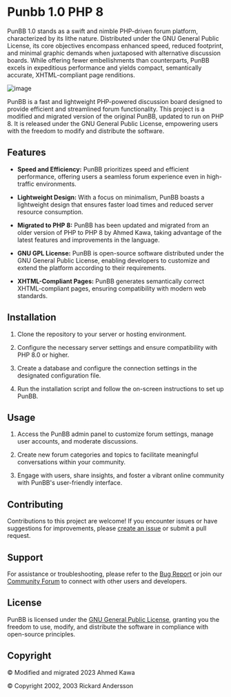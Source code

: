 # Punbb 1.0 PHP 8
PunBB 1.0 stands as a swift and nimble PHP-driven forum platform, characterized by its lithe nature. Distributed under the GNU General Public License, its core objectives encompass enhanced speed, reduced footprint, and minimal graphic demands when juxtaposed with alternative discussion boards. While offering fewer embellishments than counterparts, PunBB excels in expeditious performance and yields compact, semantically accurate, XHTML-compliant page renditions.

![image](https://i.ibb.co/71Ym772/punbb.png)

PunBB is a fast and lightweight PHP-powered discussion board designed to provide efficient and streamlined forum functionality. This project is a modified and migrated version of the original PunBB, updated to run on PHP 8. It is released under the GNU General Public License, empowering users with the freedom to modify and distribute the software.

## Features

- **Speed and Efficiency:** PunBB prioritizes speed and efficient performance, offering users a seamless forum experience even in high-traffic environments.

- **Lightweight Design:** With a focus on minimalism, PunBB boasts a lightweight design that ensures faster load times and reduced server resource consumption.

- **Migrated to PHP 8:** PunBB has been updated and migrated from an older version of PHP to PHP 8 by Ahmed Kawa, taking advantage of the latest features and improvements in the language.

- **GNU GPL License:** PunBB is open-source software distributed under the GNU General Public License, enabling developers to customize and extend the platform according to their requirements.

- **XHTML-Compliant Pages:** PunBB generates semantically correct XHTML-compliant pages, ensuring compatibility with modern web standards.

## Installation

1. Clone the repository to your server or hosting environment.

2. Configure the necessary server settings and ensure compatibility with PHP 8.0 or higher.

3. Create a database and configure the connection settings in the designated configuration file.

4. Run the installation script and follow the on-screen instructions to set up PunBB.

## Usage

1. Access the PunBB admin panel to customize forum settings, manage user accounts, and moderate discussions.

2. Create new forum categories and topics to facilitate meaningful conversations within your community.

3. Engage with users, share insights, and foster a vibrant online community with PunBB's user-friendly interface.

## Contributing

Contributions to this project are welcome! If you encounter issues or have suggestions for improvements, please [create an issue](https://github.com/Axmaw98/Punbb1.0_PHP8/issues) or submit a pull request.

## Support

For assistance or troubleshooting, please refer to the [Bug Report](https://punbb.informer.com/bugreport.php) or join our [Community Forum](https://punbb.informer.com/forums/) to connect with other users and developers.

## License

PunBB is licensed under the [GNU General Public License](LICENSE), granting you the freedom to use, modify, and distribute the software in compliance with open-source principles.

## Copyright
© Modified and migrated 2023 Ahmed Kawa

© Copyright 2002, 2003 Rickard Andersson

